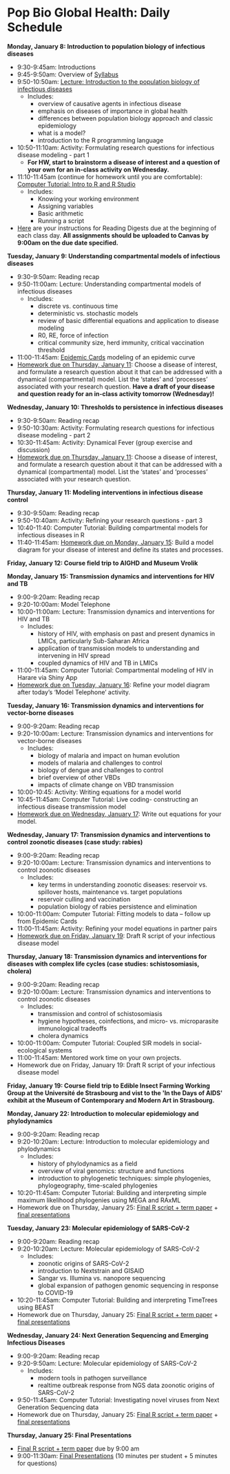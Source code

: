 # Pop Bio Global Health: Daily Schedule

**Monday, January 8: Introduction to population biology of infectious diseases**


* 9:30-9:45am: Introductions 
* 9:45-9:50am: Overview of [Syllabus](https://github.com/brooklabteam/BIOS27816-pop-bio-global-health/blob/main/course-info/Syllabus-PopBio-ID-GlobalHealth-Jan2024.pdf)
* 9:50-10:50am: [Lecture: Introduction to the population biology of infectious diseases](https://github.com/brooklabteam/BIOS27816-pop-bio-global-health/blob/main/pdf-lectures/IntroPopBioGlobalHealth.pdf)
  * Includes:
      * overview of causative agents in infectious disease
      * emphasis on diseases of importance in global health
      * differences between population biology approach and classic epidemiology
      * what is a model?
      * introduction to the R programming language
* 10:50-11:10am: Activity: Formulating research questions for infectious disease modeling - part 1
  * **For HW, start to brainstorm a disease of interest and a question of your own for an in-class activity on Wednesday.**
* 11:10-11:45am (continue for homework until you are comfortable): [Computer Tutorial:  Intro to R and R Studio](https://github.com/brooklabteam/BIOS27816-pop-bio-global-health/blob/main/tutorials/Intro-R.zip)
  * Includes:
      * Knowing your working environment
      * Assigning variables
      * Basic arithmetic
      * Running a script
* [Here](https://github.com/brooklabteam/BIOS27816-pop-bio-global-health/blob/main/assignment-templates/Reading-Digest-Template.pdf) are your instructions for Reading Digests due at the beginning of each class day. **All assignments should be uploaded to Canvas by 9:00am on the due date specified.**
  

**Tuesday, January 9: Understanding compartmental models of infectious diseases**
* 9:30-9:50am: Reading recap
* 9:50-11:00am: Lecture: Understanding compartmental models of infectious diseases
  * Includes:
    * discrete vs. continuous time
    * deterministic vs. stochastic models
    * review of basic differential equations and application to disease modeling
    * R0, RE, force of infection
    * critical community size, herd immunity, critical vaccination threshold
* 11:00-11:45am: [Epidemic Cards](https://github.com/brooklabteam/BIOS27816-pop-bio-global-health/blob/main/activities/Epidemic_Cards_Activity/Directions-Epidemic_Card-Game.pdf) modeling of an epidemic curve
* [Homework due on Thursday, January 11](https://github.com/brooklabteam/BIOS27816-pop-bio-global-health/blob/main/assignment-templates/HW-Jan11-Disease-Q-States-Processes.pdf): Choose a disease of interest, and formulate a research question about it that can be addressed with a dynamical (compartmental) model. List the ‘states’ and ‘processes’ associated with your research question. **Have a draft of your disease and question ready for an in-class activity tomorrow (Wednesday)!**

**Wednesday, January 10: Thresholds to persistence in infectious diseases**

* 9:30-9:50am: Reading recap
* 9:50-10:30am: Activity: Formulating research questions for infectious disease modeling - part 2
* 10:30-11:45am:  Activity: Dynamical Fever (group exercise and discussion)
* [Homework due on Thursday, January 11](https://github.com/brooklabteam/BIOS27816-pop-bio-global-health/blob/main/assignment-templates/HW-Jan11-Disease-Q-States-Processes.pdf): Choose a disease of interest, and formulate a research question about it that can be addressed with a dynamical (compartmental) model. List the ‘states’ and ‘processes’ associated with your research question.


**Thursday, January 11: Modeling interventions in infectious disease control**

* 9:30-9:50am: Reading recap
* 9:50-10:40am: Activity: Refining your research questions - part 3
* 10:40-11:40: Computer Tutorial: Building compartmental models for infectious diseases in R
* 11:40-11:45am: [Homework due on Monday, January 15](https://github.com/brooklabteam/BIOS27816-pop-bio-global-health/blob/main/assignment-templates/HW-Jan15-Model-Diagram.pdf): Build a model diagram for your disease of interest and define its states and processes.

**Friday, January 12: Course field trip to AIGHD and Museum Vrolik**

**Monday, January 15: Transmission dynamics and interventions for HIV and TB**

* 9:00-9:20am: Reading recap
* 9:20-10:00am: Model Telephone
* 10:00-11:00am:  Lecture: Transmission dynamics and interventions for HIV and TB
	* Includes:
	    * history of HIV, with emphasis on past and present dynamics in LMICs, particularly Sub-Saharan Africa
	    * application of transmission models to understanding and intervening in HIV spread
	    * coupled dynamics of HIV and TB in LMICs
* 11:00-11:45am: Computer Tutorial: Compartmental modeling of HIV in Harare via Shiny App
* [Homework due on Tuesday, January 16](https://github.com/brooklabteam/BIOS27816-pop-bio-global-health/blob/main/assignment-templates/HW-Jan16-Updated-Model-Diagram.pdf): Refine your model diagram after today’s ‘Model Telephone’ activity.


**Tuesday, January 16: Transmission dynamics and interventions for vector-borne diseases**

* 9:00-9:20am: Reading recap
* 9:20-10:00am:  Lecture: Transmission dynamics and interventions for vector-borne diseases
	* Includes:
	    * biology of malaria and impact on human evolution
	    * models of malaria and challenges to control
	    * biology of dengue and challenges to control
	    * brief overview of other VBDs
	    * impacts of climate change on VBD transmission
* 10:00-10:45: Activity: Writing equations for a model world
* 10:45-11:45am: Computer Tutorial: Live coding- constructing an infectious disease transmission model
* [Homework due on Wednesday, January 17](https://github.com/brooklabteam/BIOS27816-pop-bio-global-health/blob/main/assignment-templates/HW-Jan17-Model-Equations.pdf): Write out equations for your model.


**Wednesday, January 17: Transmission dynamics and interventions to control zoonotic diseases (case study: rabies)**

* 9:00-9:20am: Reading recap
* 9:20-10:00am:  Lecture: Transmission dynamics and interventions to control zoonotic diseases
	* Includes:
	  * key terms in understanding zoonotic diseases: reservoir vs. spillover hosts, maintenance vs. target populations 
	  * reservoir culling and vaccination 
	  * population biology of rabies persistence and elimination
* 10:00-11:00am: Computer Tutorial: Fitting models to data – follow up from Epidemic Cards
* 11:00-11:45am: Activity: Refining your model equations in partner pairs
* [Homework due on Friday, January 19](https://github.com/brooklabteam/BIOS27816-pop-bio-global-health/blob/main/assignment-templates/HW-Jan19-Draft-R-Script.pdf): Draft R script of your infectious disease model


**Thursday, January 18: Transmission dynamics and interventions for diseases with complex life cycles (case studies: schistosomiasis, cholera)**

* 9:00-9:20am: Reading recap
* 9:20-10:00am:  Lecture: Transmission dynamics and interventions to control zoonotic diseases
	* Includes:
	  * transmission and control of schistosomiasis
	  * hygiene hypotheses, coinfections, and micro- vs. microparasite immunological tradeoffs
	  * cholera dynamics
* 10:00-11:00am: Computer Tutorial: Coupled SIR models in social-ecological systems
* 11:00-11:45am: Mentored work time on your own projects.
* Homework due on Friday, January 19: Draft R script of your infectious disease model

**Friday, January 19: Course field trip to Edible Insect Farming Working Group at the Université de Strasbourg and vist to the 'In the Days of AIDS' exhibit at the Museum of Contemporary and Modern Art in Strasbourg.**


**Monday, January 22: Introduction to molecular epidemiology and phylodynamics**

* 9:00-9:20am: Reading recap
* 9:20-10:20am:  Lecture: Introduction to molecular epidemiology and phylodynamics
	* Includes:
	  * history of phylodynamics as a field
	  * overview of viral genomics: structure and functions
	  * introduction to phylogenetic techniques: simple phylogenies, phylogeography, time-scaled phylogenies
* 10:20-11:45am: Computer Tutorial: Building and interpreting simple maximum likelihood phylogenies using MEGA and RAxML
* Homework due on Thursday, January 25: [Final R script + term paper](https://github.com/brooklabteam/BIOS27816-pop-bio-global-health/blob/main/assignment-templates/Final-Paper-Model.pdf) + [final presentations](https://github.com/brooklabteam/BIOS27816-pop-bio-global-health/blob/main/assignment-templates/Final-Presentation.pdf)


**Tuesday, January 23: Molecular epidemiology of SARS-CoV-2**

* 9:00-9:20am: Reading recap
* 9:20-10:20am:  Lecture: Molecular epidemiology of SARS-CoV-2
	* Includes:
	  * zoonotic origins of SARS-CoV-2
	  * introduction to Nextstrain and GISAID
	  * Sangar vs. Illumina vs. nanopore sequencing
	  * global expansion of pathogen genomic sequencing in response to COVID-19
* 10:20-11:45am: Computer Tutorial: Building and interpreting TimeTrees using BEAST
* Homework due on Thursday, January 25: [Final R script + term paper](https://github.com/brooklabteam/BIOS27816-pop-bio-global-health/blob/main/assignment-templates/Final-Paper-Model.pdf) + [final presentations](https://github.com/brooklabteam/BIOS27816-pop-bio-global-health/blob/main/assignment-templates/Final-Presentation.pdf)


**Wednesday, January 24: Next Generation Sequencing and Emerging Infectious Diseases**

* 9:00-9:20am: Reading recap
* 9:20-9:50am:  Lecture: Molecular epidemiology of SARS-CoV-2
	* Includes:
	  * modern tools in pathogen surveillance
	  * realtime outbreak response from NGS data
zoonotic origins of SARS-CoV-2
* 9:50-11:45am: Computer Tutorial: Investigating novel viruses from Next Generation Sequencing data
* Homework due on Thursday, January 25: [Final R script + term paper](https://github.com/brooklabteam/BIOS27816-pop-bio-global-health/blob/main/assignment-templates/Final-Paper-Model.pdf) + [final presentations](https://github.com/brooklabteam/BIOS27816-pop-bio-global-health/blob/main/assignment-templates/Final-Presentation.pdf)

**Thursday, January 25: Final Presentations**

*  [Final R script + term paper](https://github.com/brooklabteam/BIOS27816-pop-bio-global-health/blob/main/assignment-templates/Final-Paper-Model.pdf) due by 9:00 am
* 9:00-11:30am: [Final Presentations](https://github.com/brooklabteam/BIOS27816-pop-bio-global-health/blob/main/assignment-templates/Final-Presentation.pdf) (10 minutes per student + 5 minutes for questions) 

